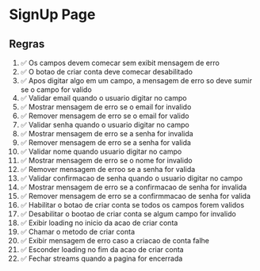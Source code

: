 # SignUp Page

## Regras

1. ✅ Os campos devem comecar sem exibit mensagem de erro
2. ✅ O botao de criar conta deve comecar desabilitado
3. ✅ Apos digitar algo em um campo, a mensagem de erro so deve sumir se o campo for valido
4. ✅ Validar email quando o usuario digitar no campo
5. ✅ Mostrar mensagem de erro se o email for invalido
6. ✅ Remover mensagem de erro se o email for valido
7. ✅ Validar senha quando o usuario digitar no campo
8. ✅ Mostrar mensagem de erro se a senha for invalida
9. ✅ Remover mensagem de erro se a senha for valida
10. ✅ Validar nome quando usuario digitar no campo
11. ✅ Mostrar mensagem de erro se o nome for invalido
12. ✅ Remover mensagem de erroo se a senha for valida
13. ✅ Validar confirmacao de senha quando o usuario digitar no campo
14. ✅ Mostrar mensagem de erro se a confirmacao de senha for invalida
15. ✅ Remover mensagem de erro se a confirmmacao de senha for valida
16. ✅  Habilitar o botao de criar conta se todos os campos forem validos
17. ✅ Desabilitar o bootao de criar conta se algum campo for invalido
18. ✅ Exibir loading no inicio da acao de criar conta
19. ✅ Chamar o metodo de criar conta 
20. ✅ Exibir mensagem de erro caso a criacao de conta falhe
21. ✅ Esconder loading no fim da acao de criar conta
22. ✅ Fechar streams quando a pagina for encerrada